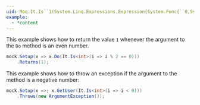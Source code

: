 ```yaml
---
uid: Moq.It.Is``1(System.Linq.Expressions.Expression{System.Func{``0,System.Boolean}})
example:
  - *content
---
```

This example shows how to return the value `1` whenever the argument to the `Do` method is an even number.

```csharp
mock.Setup(x => x.Do(It.Is<int>(i => i % 2 == 0)))
    .Returns(1);
```

This example shows how to throw an exception if the argument to the method is a negative number:

```csharp
mock.Setup(x =>; x.GetUser(It.Is<int>(i => i < 0)))
    .Throws(new ArgumentException());
```
